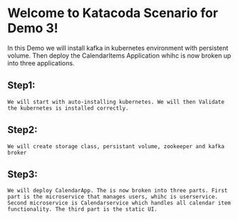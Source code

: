 # Welcome to Katacoda Scenario for Demo 3!


In this Demo we will install kafka in kubernetes environment with persistent volume. Then deploy the CalendarItems Application whihc is now broken up into three applications.

## Step1: 
    We will start with auto-installing kubernetes. We will then Validate the kubernetes is installed correctly.

## Step2: 
    We will create storage class, persistant volume, zookeeper and kafka broker
 
## Step3: 
    We will deploy CalendarApp. The is now broken into three parts. First part is the microservice that manages users, whihc is userservice.
    Second microservice is Calendarservice which handles all calendar item functionality. The third part is the static UI.